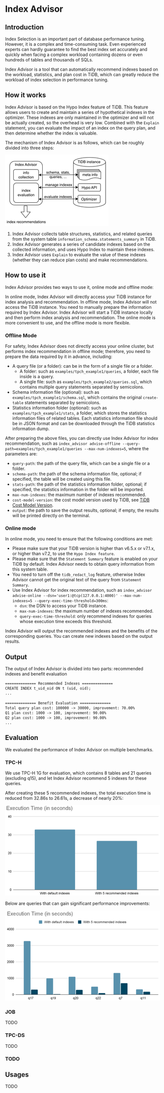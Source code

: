 # Index Advisor

## Introduction

Index Selection is an important part of database performance tuning. However, it is a complex and time-consuming task. Even experienced experts can hardly guarantee to find the best index set accurately and quickly when facing a complex workload containing dozens or even hundreds of tables and thousands of SQLs.

Index Advisor is a tool that can automatically recommend indexes based on the workload, statistics, and plan cost in TiDB, which can greatly reduce the workload of index selection in performance tuning.

## How it works

Index Advisor is based on the Hypo Index feature of TiDB. This feature allows users to create and maintain a series of hypothetical indexes in the optimizer. These indexes are only maintained in the optimizer and will not be actually created, so the overhead is very low. Combined with the `Explain` statement, you can evaluate the impact of an index on the query plan, and then determine whether the index is valuable.

The mechanism of Index Advisor is as follows, which can be roughly divided into three steps: 

![overview.png](doc/overview.png)

1. Index Advisor collects table structures, statistics, and related queries from the system table `information_schema.statements_summary` in TiDB.
2. Index Advisor generates a series of candidate indexes based on the collected information, and uses Hypo Index to maintain these indexes.
3. Index Advisor uses `Explain` to evaluate the value of these indexes (whether they can reduce plan costs) and make recommendations.

## How to use it

Index Advisor provides two ways to use it, online mode and offline mode:

In online mode, Index Advisor will directly access your TiDB instance for index analysis and recommendation.
In offline mode, Index Advisor will not access the TiDB instance. You need to manually prepare the information required by Index Advisor. Index Advisor will start a TiDB instance locally and then perform index analysis and recommendation.
The online mode is more convenient to use, and the offline mode is more flexible.

### Offline Mode

For safety, Index Advisor does not directly access your online cluster, but performs index recommendation in offline mode; therefore, you need to prepare the data required by it in advance, including:
- A query file (or a folder): can be in the form of a single file or a folder.
    - A folder: such as `examples/tpch_example1/queries`, a folder, each file inside is a query.
    - A single file: such as `examples/tpch_example2/queries.sql`, which contains multiple query statements separated by semicolons.
- Schema information file (optional): such as `examples/tpch_example1/schema.sql`, which contains the original `create-table` statements separated by semicolons.
- Statistics information folder (optional): such as `examples/tpch_example1/stats`, a folder, which stores the statistics information files of related tables. Each statistics information file should be in JSON format and can be downloaded through the TiDB statistics information dump.

After preparing the above files, you can directly use Index Advisor for index recommendation, such as `index_advisor advise-offline --query-path=examples/tpch_example1/queries --max-num-indexes=5`, where the parameters are:
- `query-path`: the path of the query file, which can be a single file or a folder.
- `schema-path`: the path of the schema information file, optional; if specified, the table will be created using this file.
- `stats-path`: the path of the statistics information folder, optional; if specified, the statistics information in the folder will be imported.
- `max-num-indexes`: the maximum number of indexes recommended.
- `cost-model-version`: the cost model version used by TiDB, see [TiDB Cost Model Version](https://docs.pingcap.com/tidb/dev/system-variables#tidb_cost_model_version-starting-from-v620-version).
- `output`: the path to save the output results, optional; if empty, the results will be printed directly on the terminal.

### Online mode

In online mode, you need to ensure that the following conditions are met:
- Please make sure that your TiDB version is higher than v6.5.x or v7.1.x, or higher than v7.2, to use the `Hypo Index feature`.
- Please make sure that the `Statement Summary` feature is enabled on your TiDB by default. Index Advisor needs to obtain query information from this system table.
- You need to turn off the `tidb_redact_log` feature, otherwise Index Advisor cannot get the original text of the query from `Statement Summary`.
- Use Index Advisor for index recommendation, such as `index_advisor advise-online --dsn='user1:@tcp(127.0.0.1:4000)' --max-num-indexes=5 --query-exec-time-threshold=300ms`:
  - `dsn`: the DSN to access your TiDB instance.
  - `max-num-indexes`: the maximum number of indexes recommended.
  - `query-exec-time-threshold`: only recommend indexes for queries whose execution time exceeds this threshold.

Index Advisor will output the recommended indexes and the benefits of the corresponding queries. You can create new indexes based on the output results.

## Output

The output of Index Advisor is divided into two parts: recommended indexes and benefit evaluation

```
============== Recommended Indexes ==============
CREATE INDEX t_uid_oid ON t (uid, oid);
...

============== Benefit Evaluation ==============
Total query plan cost: 100000 -> 30000, improvement: 70.00%
Q1 plan cost: 1000 -> 100, improvement: 90.00%
Q2 plan cost: 1000 -> 100, improvement: 90.00%
...
```

## Evaluation

We evaluated the performance of Index Advisor on multiple benchmarks. 

### TPC-H

We use TPC-H 1G for evaluation, which contains 8 tables and 21 queries (excluding q15), and let Index Advisor recommend 5 indexes for these queries.

After creating these 5 recommended indexes, the total execution time is reduced from 32.86s to 26.61s, a decrease of nearly 20%:

![tpch_total](doc/evaluation_tpch_1g_total.png)

Below are queries that can gain significant performance improvements:

![tpch_query](doc/evaluation_tpch_1g_query.png)

### JOB

TODO

### TPC-DS

TODO

### TODO

## Usages

TODO
